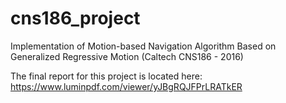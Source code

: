# cns186_project
Implementation of Motion-based Navigation Algorithm Based on Generalized Regressive Motion  (Caltech CNS186 - 2016)

The final report for this project is located here: https://www.luminpdf.com/viewer/yJBgRQJFPrLRATkER
